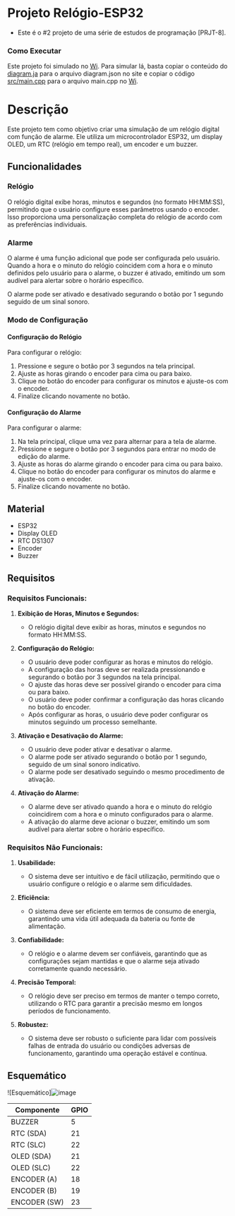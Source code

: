 
# Projeto Relógio-ESP32
- Este é o #2 projeto de uma série de estudos de programação [PRJT-8].

### Como Executar
Este projeto foi simulado no [Wi](https://wokwi.com/). Para simular lá, basta copiar o conteúdo do [diagram.ja](https://github.com/JoaoBMC/Semaforo-ESP32/blob/main/diagram.json) para o arquivo diagram.json no site e copiar o código [src/main.cpp](https://github.com/JoaoBMC/Semaforo-ESP32/blob/main/src/main.cpp) para o arquivo main.cpp no [Wi](https://wokwi.com/).

# Descrição

Este projeto tem como objetivo criar uma simulação de um relógio digital com função de alarme. Ele utiliza um microcontrolador ESP32, um display OLED, um RTC (relógio em tempo real), um encoder e um buzzer.

## Funcionalidades

### Relógio

O relógio digital exibe horas, minutos e segundos (no formato HH:MM:SS), permitindo que o usuário configure esses parâmetros usando o encoder. Isso proporciona uma personalização completa do relógio de acordo com as preferências individuais.

### Alarme

O alarme é uma função adicional que pode ser configurada pelo usuário. Quando a hora e o minuto do relógio coincidem com a hora e o minuto definidos pelo usuário para o alarme, o buzzer é ativado, emitindo um som audível para alertar sobre o horário específico.

O alarme pode ser ativado e desativado segurando o botão por 1 segundo seguido de um sinal sonoro.

### Modo de Configuração

#### Configuração do Relógio

Para configurar o relógio:

1. Pressione e segure o botão por 3 segundos na tela principal.
2. Ajuste as horas girando o encoder para cima ou para baixo.
3. Clique no botão do encoder para configurar os minutos e ajuste-os com o encoder.
4. Finalize clicando novamente no botão.

#### Configuração do Alarme

Para configurar o alarme:

1. Na tela principal, clique uma vez para alternar para a tela de alarme.
2. Pressione e segure o botão por 3 segundos para entrar no modo de edição do alarme.
3. Ajuste as horas do alarme girando o encoder para cima ou para baixo.
4. Clique no botão do encoder para configurar os minutos do alarme e ajuste-os com o encoder.
5. Finalize clicando novamente no botão.

## Material

- ESP32
- Display OLED
- RTC DS1307
- Encoder
- Buzzer

## Requisitos

### Requisitos Funcionais:

1. **Exibição de Horas, Minutos e Segundos:**
   - O relógio digital deve exibir as horas, minutos e segundos no formato HH:MM:SS.
   
2. **Configuração do Relógio:**
   - O usuário deve poder configurar as horas e minutos do relógio.
   - A configuração das horas deve ser realizada pressionando e segurando o botão por 3 segundos na tela principal.
   - O ajuste das horas deve ser possível girando o encoder para cima ou para baixo.
   - O usuário deve poder confirmar a configuração das horas clicando no botão do encoder.
   - Após configurar as horas, o usuário deve poder configurar os minutos seguindo um processo semelhante.
   
3. **Ativação e Desativação do Alarme:**
   - O usuário deve poder ativar e desativar o alarme.
   - O alarme pode ser ativado segurando o botão por 1 segundo, seguido de um sinal sonoro indicativo.
   - O alarme pode ser desativado seguindo o mesmo procedimento de ativação.
   
4. **Ativação do Alarme:**
   - O alarme deve ser ativado quando a hora e o minuto do relógio coincidirem com a hora e o minuto configurados para o alarme.
   - A ativação do alarme deve acionar o buzzer, emitindo um som audível para alertar sobre o horário específico.

### Requisitos Não Funcionais:

1. **Usabilidade:**
   - O sistema deve ser intuitivo e de fácil utilização, permitindo que o usuário configure o relógio e o alarme sem dificuldades.
   
2. **Eficiência:**
   - O sistema deve ser eficiente em termos de consumo de energia, garantindo uma vida útil adequada da bateria ou fonte de alimentação.
   
3. **Confiabilidade:**
   - O relógio e o alarme devem ser confiáveis, garantindo que as configurações sejam mantidas e que o alarme seja ativado corretamente quando necessário.
   
4. **Precisão Temporal:**
   - O relógio deve ser preciso em termos de manter o tempo correto, utilizando o RTC para garantir a precisão mesmo em longos períodos de funcionamento.
   
5. **Robustez:**
   - O sistema deve ser robusto o suficiente para lidar com possíveis falhas de entrada do usuário ou condições adversas de funcionamento, garantindo uma operação estável e contínua.

## Esquemático

![Esquemático]![image](https://github.com/JoaoBMC/Relogio-ESP32/assets/64325336/c94bc414-ce17-4b3e-a2a9-8bb9ab71d72d)


| Componente | GPIO |
| --- | --- |
| BUZZER  | 5 |
| RTC (SDA) | 21 |
| RTC (SLC) | 22 |
| OLED (SDA) | 21 |
| OLED (SLC) | 22 |
| ENCODER (A) | 18 |
| ENCODER (B) | 19 |
| ENCODER (SW) | 23 |
